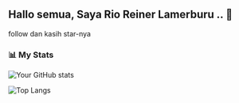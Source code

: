## Hallo semua, Saya Rio Reiner Lamerburu ..  👋

<p>
  follow dan kasih star-nya
</p>

### 📊 My Stats
![Your GitHub stats](https://github-readme-stats.vercel.app/api?username=rioreiner&show_icons=true&theme=tokyonight)

![Top Langs](https://github-readme-stats.vercel.app/api/top-langs/?username=rioreiner&layout=compact&theme=tokyonight)

